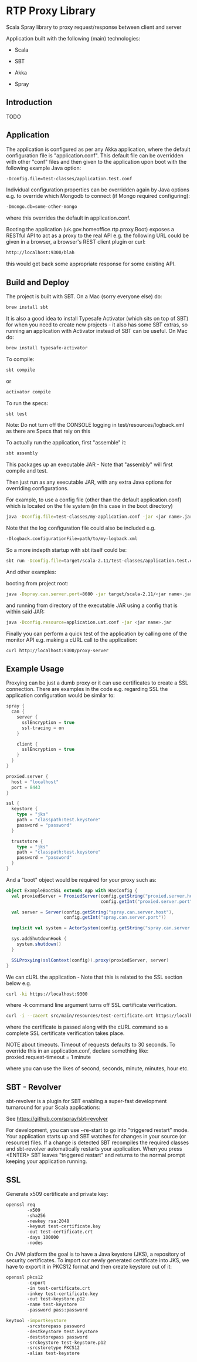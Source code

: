 RTP Proxy Library
=================

Scala Spray library to proxy request/response between client and server

Application built with the following (main) technologies:

- Scala

- SBT

- Akka

- Spray

Introduction
------------
TODO

Application
-----------
The application is configured as per any Akka application, where the default configuration file is "application.conf".
This default file can be overridden with other "conf" files and then given to the application upon boot with the following example Java option:
```bash
-Dconfig.file=test-classes/application.test.conf
```

Individual configuration properties can be overridden again by Java options e.g. to override which Mongodb to connect (if Mongo required configuring):
```bash
-Dmongo.db=some-other-mongo
```

where this overrides the default in application.conf.

Booting the application (uk.gov.homeoffice.rtp.proxy.Boot) exposes a RESTful API to act as a proxy to the real API e.g. the following URL could be given in a browser, a browser's REST client plugin or curl:
```bash
http://localhost:9300/blah
```

this would get back some appropriate response for some existing API.

Build and Deploy
----------------
The project is built with SBT. On a Mac (sorry everyone else) do:
```bash
brew install sbt
```

It is also a good idea to install Typesafe Activator (which sits on top of SBT) for when you need to create new projects - it also has some SBT extras, so running an application with Activator instead of SBT can be useful. On Mac do:
```bash
brew install typesafe-activator
```

To compile:
```bash
sbt compile
```

or
```bash
activator compile
```

To run the specs:
```bash
sbt test
```

Note: Do not turn off the CONSOLE logging in test/resources/logback.xml as there are Specs that rely on this

To actually run the application, first "assemble" it:
```bash
sbt assembly
```

This packages up an executable JAR - Note that "assembly" will first compile and test.

Then just run as any executable JAR, with any extra Java options for overriding configurations.

For example, to use a config file (other than the default application.conf) which is located on the file system (in this case in the boot directory)
```bash
java -Dconfig.file=test-classes/my-application.conf -jar <jar name>.jar
```

Note that the log configuration file could also be included e.g.
```bash
-Dlogback.configurationFile=path/to/my-logback.xml
```

So a more indepth startup with sbt itself could be:
```bash
sbt run -Dconfig.file=target/scala-2.11/test-classes/application.test.conf -Dlogback.configurationFile=target/scala-2.11/test-classes/logback.test.xml
```

And other examples:

booting from project root:
```bash
java -Dspray.can.server.port=8080 -jar target/scala-2.11/<jar name>.jar
```

and running from directory of the executable JAR using a config that is within said JAR:
```bash
java -Dconfig.resource=application.uat.conf -jar <jar name>.jar
```

Finally you can perform a quick test of the application by calling one of the monitor API e.g. making a cURL call to the application:
```bash
curl http://localhost:9300/proxy-server 
```

Example Usage
-------------
Proxying can be just a dumb proxy or it can use certificates to create a SSL connection.
There are examples in the code e.g. regarding SSL the application configuration would be similar to:
```scala
spray {
  can {
    server {
      sslEncryption = true
      ssl-tracing = on
    }

    client {
      sslEncryption = true
    }
  }
}

proxied.server {
  host = "localhost"
  port = 8443
}

ssl {
  keystore {
    type = "jks"
    path = "classpath:test.keystore"
    password = "password"
  }

  truststore {
    type = "jks"
    path = "classpath:test.keystore"
    password = "password"
  }
}
```
And a "boot" object would be required for your proxy such as:
```scala
object ExampleBootSSL extends App with HasConfig {
  val proxiedServer = ProxiedServer(config.getString("proxied.server.host"),
                                    config.getInt("proxied.server.port"))

  val server = Server(config.getString("spray.can.server.host"),
                      config.getInt("spray.can.server.port"))

  implicit val system = ActorSystem(config.getString("spray.can.server.name"))

  sys.addShutdownHook {
    system.shutdown()
  }

  SSLProxying(sslContext(config)).proxy(proxiedServer, server)
}
```

We can cURL the application - Note that this is related to the SSL section below e.g.
```bash
curl -ki https://localhost:9300
```
where -k command line argument turns off SSL certificate verification.

```bash
curl -i --cacert src/main/resources/test-certificate.crt https://localhost:9300
```
where the certificate is passed along with the cURL command so a complete SSL certificate verification takes place.

NOTE about timeouts.
Timeout of requests defaults to 30 seconds. To override this in an application.conf, declare something like:  
proxied.request-timeout = 1 minute

where you can use the likes of second, seconds, minute, minutes, hour etc.

SBT - Revolver
--------------
sbt-revolver is a plugin for SBT enabling a super-fast development turnaround for your Scala applications:

See https://github.com/spray/sbt-revolver

For development, you can use ~re-start to go into "triggered restart" mode.
Your application starts up and SBT watches for changes in your source (or resource) files.
If a change is detected SBT recompiles the required classes and sbt-revolver automatically restarts your application. 
When you press &lt;ENTER&gt; SBT leaves "triggered restart" and returns to the normal prompt keeping your application running.

SSL
---
Generate x509 certificate and private key:
```bash
openssl req 
        -x509 
        -sha256 
        -newkey rsa:2048 
        -keyout test-certificate.key 
        -out test-certificate.crt 
        -days 100000 
        -nodes
```

On JVM platform the goal is to have a Java keystore (JKS), a repository of security certificates.
To import our newly generated certificate into JKS, we have to export it in PKCS12 format and then create keystore out of it:
```bash
openssl pkcs12 
        -export 
        -in test-certificate.crt 
        -inkey test-certificate.key 
        -out test-keystore.p12 
        -name test-keystore 
        -password pass:password

keytool -importkeystore 
        -srcstorepass password 
        -destkeystore test.keystore 
        -deststorepass password 
        -srckeystore test-keystore.p12 
        -srcstoretype PKCS12 
        -alias test-keystore
```